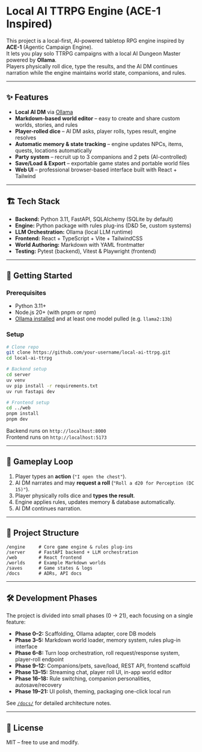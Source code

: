 # Local AI TTRPG Engine (ACE-1 Inspired)

This project is a local-first, AI-powered tabletop RPG engine inspired by **ACE-1** (Agentic Campaign Engine).  
It lets you play solo TTRPG campaigns with a local AI Dungeon Master powered by **Ollama**.  
Players physically roll dice, type the results, and the AI DM continues narration while the engine maintains world state, companions, and rules.

---

## ✨ Features
- **Local AI DM** via [Ollama](https://ollama.ai/)
- **Markdown-based world editor** – easy to create and share custom worlds, stories, and rules
- **Player-rolled dice** – AI DM asks, player rolls, types result, engine resolves
- **Automatic memory & state tracking** – engine updates NPCs, items, quests, locations automatically
- **Party system** – recruit up to 3 companions and 2 pets (AI-controlled)
- **Save/Load & Export** – exportable game states and portable world files
- **Web UI** – professional browser-based interface built with React + Tailwind

---

## 🏗️ Tech Stack
- **Backend:** Python 3.11, FastAPI, SQLAlchemy (SQLite by default)
- **Engine:** Python package with rules plug-ins (D&D 5e, custom systems)
- **LLM Orchestration:** Ollama (local LLM runtime)
- **Frontend:** React + TypeScript + Vite + TailwindCSS
- **World Authoring:** Markdown with YAML frontmatter
- **Testing:** Pytest (backend), Vitest & Playwright (frontend)

---

## 🚀 Getting Started

### Prerequisites
- Python 3.11+
- Node.js 20+ (with pnpm or npm)
- [Ollama installed](https://ollama.ai/) and at least one model pulled (e.g. `llama2:13b`)

### Setup
```bash
# Clone repo
git clone https://github.com/your-username/local-ai-ttrpg.git
cd local-ai-ttrpg

# Backend setup
cd server
uv venv
uv pip install -r requirements.txt
uv run fastapi dev

# Frontend setup
cd ../web
pnpm install
pnpm dev
```

Backend runs on `http://localhost:8000`  
Frontend runs on `http://localhost:5173`

---

## 🎲 Gameplay Loop
1. Player types an **action** (`"I open the chest"`).  
2. AI DM narrates and may **request a roll** (`"Roll a d20 for Perception (DC 15)"`).  
3. Player physically rolls dice and **types the result**.  
4. Engine applies rules, updates memory & database automatically.  
5. AI DM continues narration.  

---

## 📂 Project Structure
```
/engine     # Core game engine & rules plug-ins
/server     # FastAPI backend + LLM orchestration
/web        # React frontend
/worlds     # Example Markdown worlds
/saves      # Game states & logs
/docs       # ADRs, API docs
```

---

## 🛠 Development Phases
The project is divided into small phases (0 → 21), each focusing on a single feature:  
- **Phase 0–2:** Scaffolding, Ollama adapter, core DB models  
- **Phase 3–5:** Markdown world loader, memory system, rules plug-in interface  
- **Phase 6–8:** Turn loop orchestration, roll request/response system, player-roll endpoint  
- **Phase 9–12:** Companions/pets, save/load, REST API, frontend scaffold  
- **Phase 13–15:** Streaming chat, player roll UI, in-app world editor  
- **Phase 16–18:** Rule switching, companion personalities, autosave/recovery  
- **Phase 19–21:** UI polish, theming, packaging one-click local run  

See [`/docs/`](./docs) for detailed architecture notes.

---

## 📜 License
MIT – free to use and modify.

